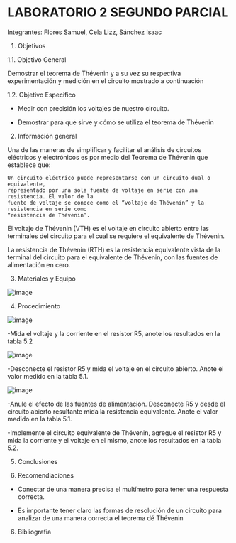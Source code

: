 # LABORATORIO 2 SEGUNDO PARCIAL

Integrantes: Flores Samuel, Cela Lizz, Sánchez Isaac

1. Objetivos

1.1. Objetivo General

Demostrar el teorema de Thévenin y a su vez su respectiva experimentación y medición en el circuito mostrado a continuación 

1.2. Objetivo Especifico

- Medir con precisión los voltajes de nuestro circuito.

- Demostrar para que sirve y cómo se utiliza el teorema de Thévenin 

2. Información general

Una de las maneras de simplificar y facilitar el análisis de circuitos eléctricos y electrónicos es por medio del Teorema de Thévenin que establece que:

    Un circuito eléctrico puede representarse con un circuito dual o equivalente,
    representado por una sola fuente de voltaje en serie con una resistencia. El valor de la
    fuente de voltaje se conoce como el “voltaje de Thévenin” y la resistencia en serie como
    “resistencia de Thévenin”.
    
El voltaje de Thévenin (VTH) es el voltaje en circuito abierto entre las terminales del circuito para el cual se requiere el equivalente de Thévenin.

La resistencia de Thévenin (RTH) es la resistencia equivalente vista de la terminal del circuito para el equivalente de Thévenin, con las fuentes de alimentación en cero.

3. Materiales y Equipo

![image](https://user-images.githubusercontent.com/94079321/149372444-1776ea74-7426-4e44-b756-6680c9f049d0.png)

4. Procedimiento

![image](https://user-images.githubusercontent.com/94079321/149372490-9d0bf6d8-54c2-4e67-80c9-4dc540f17ce6.png)

-Mida el voltaje y la corriente en el resistor R5, anote los resultados en la tabla 5.2

![image](https://user-images.githubusercontent.com/94079321/149372544-46673ef2-e0a5-4698-93c2-6ccc47c119c1.png)

-Desconecte el resistor R5 y mida el voltaje en el circuito abierto. Anote el valor medido en la tabla 5.1.

![image](https://user-images.githubusercontent.com/94079321/149372609-414f2d3d-809f-44f1-9b41-d9cefb7901bf.png)

-Anule el efecto de las fuentes de alimentación. Desconecte R5 y desde el circuito abierto resultante mida la resistencia equivalente. Anote el valor medido en la tabla 5.1.

-Implemente el circuito equivalente de Thévenin, agregue el resistor R5 y mida la corriente y el voltaje en el mismo, anote los resultados en la tabla 5.2.

5. Conclusiones

6. Recomendiaciones

- Conectar de una manera precisa el multímetro para tener una respuesta correcta.

- Es importante tener claro las formas de resolución de un circuito para analizar de una manera correcta el teorema dé Thévenin

6. Bibliografia
